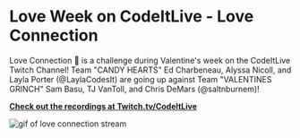 # Love Week on CodeItLive - Love Connection

 Love Connection 💜  is a challenge during Valentine's week on the CodeItLive Twitch Channel! Team "CANDY HEARTS" Ed Charbeneau, Alyssa Nicoll, and Layla Porter (@LaylaCodesIt) are going up against Team "VALENTINES GRINCH" Sam Basu, TJ VanToll, and Chris DeMars (@saltnburnem)!

 **[Check out the recordings at Twitch.tv/CodeItLive](https://www.twitch.tv/codeitlive)**

 ![gif of love connection stream](https://p192.p3.n0.cdn.getcloudapp.com/items/6quQx2Ex/247ba517-9580-4c55-9810-293d2dfe1b73.gif?v=a6dd9b7a1b97416eb958b1b614a1d07a)